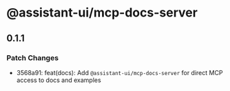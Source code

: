 # @assistant-ui/mcp-docs-server

## 0.1.1

### Patch Changes

- 3568a91: feat(docs): Add `@assistant-ui/mcp-docs-server` for direct MCP access to docs and examples
